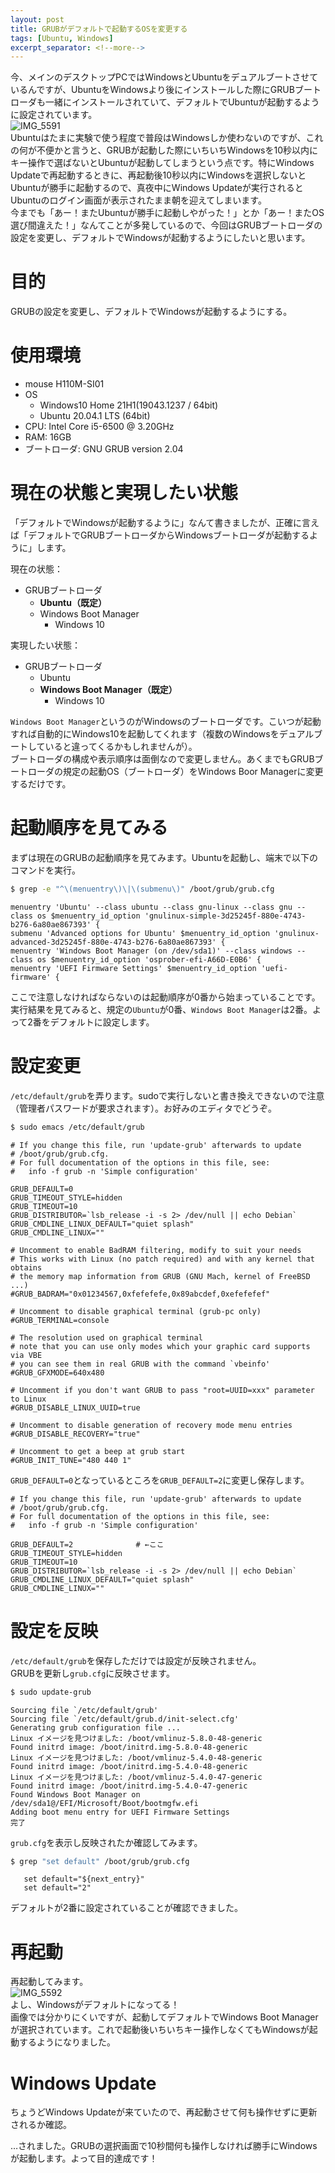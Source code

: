 ```yaml
---
layout: post
title: GRUBがデフォルトで起動するOSを変更する
tags: [Ubuntu, Windows]
excerpt_separator: <!--more-->
---
```


今、メインのデスクトップPCではWindowsとUbuntuをデュアルブートさせているんですが、UbuntuをWindowsより後にインストールした際にGRUBブートローダも一緒にインストールされていて、デフォルトでUbuntuが起動するように設定されています。  
![IMG_5591](../../../assets/img/post/IMG_5591.JPG)  
Ubuntuはたまに実験で使う程度で普段はWindowsしか使わないのですが、これの何が不便かと言うと、GRUBが起動した際にいちいちWindowsを10秒以内にキー操作で選ばないとUbuntuが起動してしまうという点です。特にWindows Updateで再起動するときに、再起動後10秒以内にWindowsを選択しないとUbuntuが勝手に起動するので、真夜中にWindows Updateが実行されるとUbuntuのログイン画面が表示されたまま朝を迎えてしまいます。  
今までも「あー！またUbuntuが勝手に起動しやがった！」とか「あー！またOS選び間違えた！」なんてことが多発しているので、今回はGRUBブートローダの設定を変更し、デフォルトでWindowsが起動するようにしたいと思います。

<!--more-->

# 目的

GRUBの設定を変更し、デフォルトでWindowsが起動するようにする。



# 使用環境

- mouse H110M-SI01
- OS
  - Windows10 Home 21H1(19043.1237 / 64bit)
  - Ubuntu 20.04.1 LTS (64bit)
- CPU: Intel Core i5-6500 @ 3.20GHz
- RAM: 16GB
- ブートローダ: GNU GRUB version 2.04



# 現在の状態と実現したい状態

「デフォルトでWindowsが起動するように」なんて書きましたが、正確に言えば「デフォルトでGRUBブートローダからWindowsブートローダが起動するように」します。  

現在の状態：

- GRUBブートローダ
  - **Ubuntu（既定）**
  - Windows Boot Manager
    - Windows 10  
      

実現したい状態：

- GRUBブートローダ
  - Ubuntu
  - **Windows Boot Manager（既定）**
    - Windows 10

``Windows Boot Manager``というのがWindowsのブートローダです。こいつが起動すれば自動的にWindows10を起動してくれます（複数のWindowsをデュアルブートしていると違ってくるかもしれませんが）。  
ブートローダの構成や表示順序は面倒なので変更しません。あくまでもGRUBブートローダの規定の起動OS（ブートローダ）をWindows Boor Managerに変更するだけです。



# 起動順序を見てみる

まずは現在のGRUBの起動順序を見てみます。Ubuntuを起動し、端末で以下のコマンドを実行。  

```bash
$ grep -e "^\(menuentry\)\|\(submenu\)" /boot/grub/grub.cfg
```

```
menuentry 'Ubuntu' --class ubuntu --class gnu-linux --class gnu --class os $menuentry_id_option 'gnulinux-simple-3d25245f-880e-4743-b276-6a80ae867393' {
submenu 'Advanced options for Ubuntu' $menuentry_id_option 'gnulinux-advanced-3d25245f-880e-4743-b276-6a80ae867393' {
menuentry 'Windows Boot Manager (on /dev/sda1)' --class windows --class os $menuentry_id_option 'osprober-efi-A66D-E0B6' {
menuentry 'UEFI Firmware Settings' $menuentry_id_option 'uefi-firmware' {
```

ここで注意しなければならないのは起動順序が0番から始まっていることです。実行結果を見てみると、規定の``Ubuntu``が0番、``Windows Boot Manager``は2番。よって2番をデフォルトに設定します。



# 設定変更

``/etc/default/grub``を弄ります。sudoで実行しないと書き換えできないので注意（管理者パスワードが要求されます）。お好みのエディタでどうぞ。  

```bash
$ sudo emacs /etc/default/grub
```

```
# If you change this file, run 'update-grub' afterwards to update
# /boot/grub/grub.cfg.
# For full documentation of the options in this file, see:
#   info -f grub -n 'Simple configuration'

GRUB_DEFAULT=0
GRUB_TIMEOUT_STYLE=hidden
GRUB_TIMEOUT=10
GRUB_DISTRIBUTOR=`lsb_release -i -s 2> /dev/null || echo Debian`
GRUB_CMDLINE_LINUX_DEFAULT="quiet splash"
GRUB_CMDLINE_LINUX=""

# Uncomment to enable BadRAM filtering, modify to suit your needs
# This works with Linux (no patch required) and with any kernel that obtains
# the memory map information from GRUB (GNU Mach, kernel of FreeBSD ...)
#GRUB_BADRAM="0x01234567,0xfefefefe,0x89abcdef,0xefefefef"

# Uncomment to disable graphical terminal (grub-pc only)
#GRUB_TERMINAL=console

# The resolution used on graphical terminal
# note that you can use only modes which your graphic card supports via VBE
# you can see them in real GRUB with the command `vbeinfo'
#GRUB_GFXMODE=640x480

# Uncomment if you don't want GRUB to pass "root=UUID=xxx" parameter to Linux
#GRUB_DISABLE_LINUX_UUID=true

# Uncomment to disable generation of recovery mode menu entries
#GRUB_DISABLE_RECOVERY="true"

# Uncomment to get a beep at grub start
#GRUB_INIT_TUNE="480 440 1"
```

``GRUB_DEFAULT=0``となっているところを``GRUB_DEFAULT=2``に変更し保存します。  

```
# If you change this file, run 'update-grub' afterwards to update
# /boot/grub/grub.cfg.
# For full documentation of the options in this file, see:
#   info -f grub -n 'Simple configuration'

GRUB_DEFAULT=2				# ←ここ
GRUB_TIMEOUT_STYLE=hidden
GRUB_TIMEOUT=10
GRUB_DISTRIBUTOR=`lsb_release -i -s 2> /dev/null || echo Debian`
GRUB_CMDLINE_LINUX_DEFAULT="quiet splash"
GRUB_CMDLINE_LINUX=""
```



# 設定を反映

``/etc/default/grub``を保存しただけでは設定が反映されません。  
GRUBを更新し``grub.cfg``に反映させます。

```bash
$ sudo update-grub
```

```
Sourcing file `/etc/default/grub'
Sourcing file `/etc/default/grub.d/init-select.cfg'
Generating grub configuration file ...
Linux イメージを見つけました: /boot/vmlinuz-5.8.0-48-generic
Found initrd image: /boot/initrd.img-5.8.0-48-generic
Linux イメージを見つけました: /boot/vmlinuz-5.4.0-48-generic
Found initrd image: /boot/initrd.img-5.4.0-48-generic
Linux イメージを見つけました: /boot/vmlinuz-5.4.0-47-generic
Found initrd image: /boot/initrd.img-5.4.0-47-generic
Found Windows Boot Manager on /dev/sda1@/EFI/Microsoft/Boot/bootmgfw.efi
Adding boot menu entry for UEFI Firmware Settings
完了
```

``grub.cfg``を表示し反映されたか確認してみます。  

```bash
$ grep "set default" /boot/grub/grub.cfg
```

```
   set default="${next_entry}"
   set default="2"
```

デフォルトが2番に設定されていることが確認できました。

# 再起動

再起動してみます。  
![IMG_5592](../../../assets/img/post/IMG_5592.JPG)  
よし、Windowsがデフォルトになってる！  
画像では分かりにくいですが、起動してデフォルトでWindows Boot Managerが選択されています。これで起動後いちいちキー操作しなくてもWindowsが起動するようになりました。



# Windows Update

ちょうどWindows Updateが来ていたので、再起動させて何も操作せずに更新されるか確認。   

…されました。GRUBの選択画面で10秒間何も操作しなければ勝手にWindowsが起動します。よって目的達成です！
